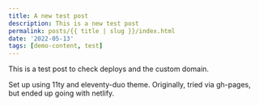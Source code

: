 ```yaml
---
title: A new test post
description: This is a new test post
permalink: posts/{{ title | slug }}/index.html
date: '2022-05-13'
tags: [demo-content, test]
---
```

This is a test post to check deploys and the custom domain.

Set up using 11ty and eleventy-duo theme. Originally, tried via gh-pages, but ended up going with netlify.
